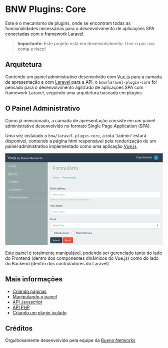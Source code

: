 # BNW Plugins: Core

Este é o mecanismo de plugins, onde se encontram todas as funcionalidades necessárias para o desenvolvimento de aplicações SPA conectadas com o framework Laravel. 

> **Importante:** Este projeto está em desenvolvimento. Use-o por usa conta e risco!

## Arquitetura

Contendo um painel administrativo desenvolvido com [Vue.js](https://vuejs.org) para a camada de apresentação e com [Laravel](https://laravel.com) para a API, o `bnw/laravel-plugin-core` foi pensado para o desenvolvimento agilizado de aplicações SPA com framework Laravel, seguindo uma arquitetura baseada em plugins.

## O Painel Administrativo

Como já mencionado, a camada de apresentação consiste em um painel administrativo desenvolvido no formato Single Page Application (SPA).

Uma vez instalado o `bnw/laravel-plugin-core`, a rota '/admin' estará disponível, contendo a página html responsável pela renderização de um painel administrativo implementado como uma aplicação [Vue.js](https://vuejs.org).

![Painel Administrativo](docs/imgs/admin.png)

Este painel é totalmente manipulável, podendo ser gerenciado tanto do lado do Frontend (dentro dos componentes dinâmicos do Vue.js) como do lado do Backend (dentro dos controladores do Laravel).

## Mais informações

- [Criando páginas](docs/paginas.md)
- [Manipulando o painel](docs/painel.md)
- [API Javascript](docs/api-js.md)
- [API PHP](docs/api-php.md)
- [Criando um plugin isolado](docs/plugin.md)

## Créditos

Orgulhosamente desenvolvido pela equipe da [Bueno Networks](http://www.buenonetworks.com.br)
